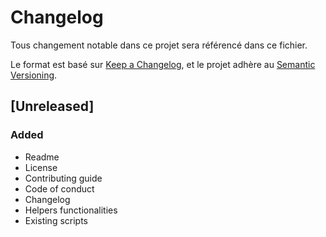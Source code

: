 # Changelog

Tous changement notable dans ce projet sera référencé dans ce fichier.

Le format est basé sur [Keep a Changelog](https://keepachangelog.com/en/1.1.0/),
et le projet adhère au [Semantic Versioning](https://semver.org/spec/v2.0.0.html).

## [Unreleased]

### Added

- Readme
- License
- Contributing guide
- Code of conduct
- Changelog
- Helpers functionalities
- Existing scripts
